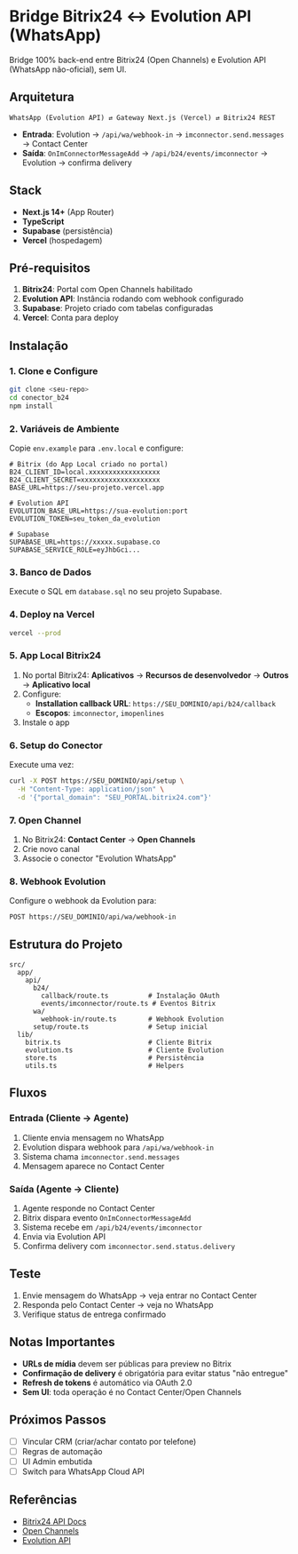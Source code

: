 # Bridge Bitrix24 ↔ Evolution API (WhatsApp)

Bridge 100% back-end entre Bitrix24 (Open Channels) e Evolution API (WhatsApp não-oficial), sem UI.

## Arquitetura

```
WhatsApp (Evolution API) ⇄ Gateway Next.js (Vercel) ⇄ Bitrix24 REST
```

- **Entrada**: Evolution → `/api/wa/webhook-in` → `imconnector.send.messages` → Contact Center
- **Saída**: `OnImConnectorMessageAdd` → `/api/b24/events/imconnector` → Evolution → confirma delivery

## Stack

- **Next.js 14+** (App Router)
- **TypeScript**
- **Supabase** (persistência)
- **Vercel** (hospedagem)

## Pré-requisitos

1. **Bitrix24**: Portal com Open Channels habilitado
2. **Evolution API**: Instância rodando com webhook configurado
3. **Supabase**: Projeto criado com tabelas configuradas
4. **Vercel**: Conta para deploy

## Instalação

### 1. Clone e Configure

```bash
git clone <seu-repo>
cd conector_b24
npm install
```

### 2. Variáveis de Ambiente

Copie `env.example` para `.env.local` e configure:

```env
# Bitrix (do App Local criado no portal)
B24_CLIENT_ID=local.xxxxxxxxxxxxxxxxxx
B24_CLIENT_SECRET=xxxxxxxxxxxxxxxxxxxx
BASE_URL=https://seu-projeto.vercel.app

# Evolution API
EVOLUTION_BASE_URL=https://sua-evolution:port
EVOLUTION_TOKEN=seu_token_da_evolution

# Supabase
SUPABASE_URL=https://xxxxx.supabase.co
SUPABASE_SERVICE_ROLE=eyJhbGci...
```

### 3. Banco de Dados

Execute o SQL em `database.sql` no seu projeto Supabase.

### 4. Deploy na Vercel

```bash
vercel --prod
```

### 5. App Local Bitrix24

1. No portal Bitrix24: **Aplicativos** → **Recursos de desenvolvedor** → **Outros** → **Aplicativo local**
2. Configure:
   - **Installation callback URL**: `https://SEU_DOMINIO/api/b24/callback`
   - **Escopos**: `imconnector`, `imopenlines`
3. Instale o app

### 6. Setup do Conector

Execute uma vez:

```bash
curl -X POST https://SEU_DOMINIO/api/setup \
  -H "Content-Type: application/json" \
  -d '{"portal_domain": "SEU_PORTAL.bitrix24.com"}'
```

### 7. Open Channel

1. No Bitrix24: **Contact Center** → **Open Channels**
2. Crie novo canal
3. Associe o conector "Evolution WhatsApp"

### 8. Webhook Evolution

Configure o webhook da Evolution para:
```
POST https://SEU_DOMINIO/api/wa/webhook-in
```

## Estrutura do Projeto

```
src/
  app/
    api/
      b24/
        callback/route.ts          # Instalação OAuth
        events/imconnector/route.ts # Eventos Bitrix
      wa/
        webhook-in/route.ts        # Webhook Evolution
      setup/route.ts               # Setup inicial
  lib/
    bitrix.ts                      # Cliente Bitrix
    evolution.ts                   # Cliente Evolution
    store.ts                       # Persistência
    utils.ts                       # Helpers
```

## Fluxos

### Entrada (Cliente → Agente)
1. Cliente envia mensagem no WhatsApp
2. Evolution dispara webhook para `/api/wa/webhook-in`
3. Sistema chama `imconnector.send.messages`
4. Mensagem aparece no Contact Center

### Saída (Agente → Cliente)
1. Agente responde no Contact Center
2. Bitrix dispara evento `OnImConnectorMessageAdd`
3. Sistema recebe em `/api/b24/events/imconnector`
4. Envia via Evolution API
5. Confirma delivery com `imconnector.send.status.delivery`

## Teste

1. Envie mensagem do WhatsApp → veja entrar no Contact Center
2. Responda pelo Contact Center → veja no WhatsApp
3. Verifique status de entrega confirmado

## Notas Importantes

- **URLs de mídia** devem ser públicas para preview no Bitrix
- **Confirmação de delivery** é obrigatória para evitar status "não entregue"
- **Refresh de tokens** é automático via OAuth 2.0
- **Sem UI**: toda operação é no Contact Center/Open Channels

## Próximos Passos

- [ ] Vincular CRM (criar/achar contato por telefone)
- [ ] Regras de automação
- [ ] UI Admin embutida
- [ ] Switch para WhatsApp Cloud API

## Referências

- [Bitrix24 API Docs](https://apidocs.bitrix24.com)
- [Open Channels](https://helpdesk.bitrix24.com)
- [Evolution API](https://doc.evolution-api.com)

